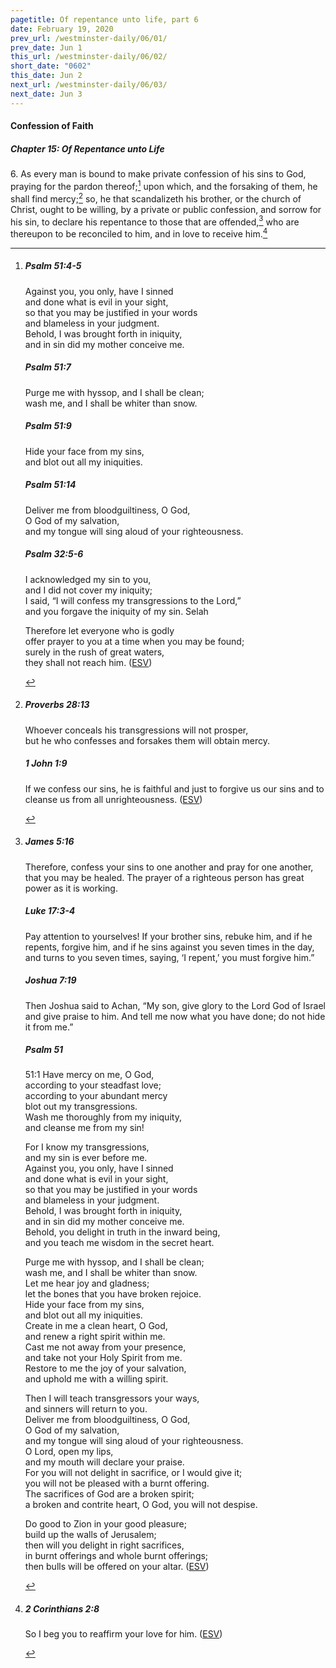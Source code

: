 ```yaml
---
pagetitle: Of repentance unto life, part 6
date: February 19, 2020
prev_url: /westminster-daily/06/01/
prev_date: Jun 1
this_url: /westminster-daily/06/02/
short_date: "0602"
this_date: Jun 2
next_url: /westminster-daily/06/03/
next_date: Jun 3
---
```


#### Confession of Faith

##### Chapter 15: Of Repentance unto Life

6\. As every man is bound to make private confession of his sins to God, praying for the pardon thereof;[^fnref:wcf1] upon which, and the forsaking of them, he shall find mercy;[^fnref:wcf2] so, he that scandalizeth his brother, or the church of Christ, ought to be willing, by a private or public confession, and sorrow for his sin, to declare his repentance to those that are offended,[^fnref:wcf3] who are thereupon to be reconciled to him, and in love to receive him.[^fnref:wcf4]

[^fnref:wcf1]: <div class="esv"><h5>Psalm 51:4-5</h5> <div class="esv-text"><div class="block-indent"> <p class="line-group" id="p19051004.01-1">Against you, you only, have I sinned<br /> <span class="indent"></span>and done what is evil in your sight,<br /> so that you may be justified in your words<br /> <span class="indent"></span>and blameless in your judgment.<br />  Behold, I was brought forth in iniquity,<br /> <span class="indent"></span>and in sin did my mother conceive me.</p> </div> </div><h5>Psalm 51:7</h5> <div class="esv-text"><div class="block-indent"> <p class="line-group" id="p19051007.01-2">Purge me with hyssop, and I shall be clean;<br /> <span class="indent"></span>wash me, and I shall be whiter than snow.</p> </div> </div><h5>Psalm 51:9</h5> <div class="esv-text"><div class="block-indent"> <p class="line-group" id="p19051009.01-3">Hide your face from my sins,<br /> <span class="indent"></span>and blot out all my iniquities.</p> </div> </div><h5>Psalm 51:14</h5> <div class="esv-text"><div class="block-indent"> <p class="line-group" id="p19051014.01-4">Deliver me from bloodguiltiness, O God,<br /> <span class="indent"></span>O God of my salvation,<br /> <span class="indent"></span>and my tongue will sing aloud of your righteousness.</p> </div> </div><h5>Psalm 32:5-6</h5> <div class="esv-text"><div class="block-indent"> <p class="line-group" id="p19032005.01-5">I acknowledged my sin to you,<br /> <span class="indent"></span>and I did not cover my iniquity;<br /> I said, &#8220;I will confess my transgressions to the <span class="small-caps">Lord</span>,&#8221;<br /> <span class="indent"></span>and you forgave the iniquity of my sin. <span class="selah">Selah</span></p>  <p class="line-group" id="p19032006.01-5">Therefore let everyone who is godly<br /> <span class="indent"></span>offer prayer to you at a time when you may be found;<br /> surely in the rush of great waters,<br /> <span class="indent"></span>they shall not reach him.  (<a href="http://www.esv.org" class="copyright">ESV</a>)</p> </div> </div> </div>

[^fnref:wcf2]: <div class="esv"><h5>Proverbs 28:13</h5> <div class="esv-text"><div class="block-indent"> <p class="line-group" id="p20028013.01-1">Whoever conceals his transgressions will not prosper,<br /> <span class="indent"></span>but he who confesses and forsakes them will obtain mercy.</p> </div> </div><h5>1 John 1:9</h5> <div class="esv-text"><p id="p62001009.01-2">If we confess our sins, he is faithful and just to forgive us our sins and to cleanse us from all unrighteousness.  (<a href="http://www.esv.org" class="copyright">ESV</a>)</p> </div> </div>

[^fnref:wcf3]: <div class="esv"><h5>James 5:16</h5> <div class="esv-text"><p id="p59005016.01-1">Therefore, confess your sins to one another and pray for one another, that you may be healed. The prayer of a righteous person has great power as it is working.</p> </div><h5>Luke 17:3-4</h5> <div class="esv-text"><p id="p42017003.01-2"><span class="woc">Pay attention to yourselves! If your brother sins, rebuke him, and if he repents, forgive him,</span> <span class="woc">and if he sins against you seven times in the day, and turns to you seven times, saying, &#8216;I repent,&#8217; you must forgive him.&#8221;</span></p> </div><h5>Joshua 7:19</h5> <div class="esv-text"><p id="p06007019.01-3">Then Joshua said to Achan, &#8220;My son, give glory to the <span class="small-caps">Lord</span> God of Israel and give praise to him. And tell me now what you have done; do not hide it from me.&#8221;</p> </div><h5>Psalm 51</h5> <div class="esv-text">  <div class="block-indent"> <p class="line-group" id="p19051001.30-4"><span class="chapter-num" id="v19051001-4">51:1&nbsp;</span>Have mercy on me, O God,<br /> <span class="indent"></span>according to your steadfast love;<br /> according to your abundant mercy<br /> <span class="indent"></span>blot out my transgressions.<br />  Wash me thoroughly from my iniquity,<br /> <span class="indent"></span>and cleanse me from my sin!</p>  <p class="line-group" id="p19051003.01-4">For I know my transgressions,<br /> <span class="indent"></span>and my sin is ever before me.<br />  Against you, you only, have I sinned<br /> <span class="indent"></span>and done what is evil in your sight,<br /> so that you may be justified in your words<br /> <span class="indent"></span>and blameless in your judgment.<br />  Behold, I was brought forth in iniquity,<br /> <span class="indent"></span>and in sin did my mother conceive me.<br />  Behold, you delight in truth in the inward being,<br /> <span class="indent"></span>and you teach me wisdom in the secret heart.</p>  <p class="line-group" id="p19051007.01-4">Purge me with hyssop, and I shall be clean;<br /> <span class="indent"></span>wash me, and I shall be whiter than snow.<br />  Let me hear joy and gladness;<br /> <span class="indent"></span>let the bones that you have broken rejoice.<br />  Hide your face from my sins,<br /> <span class="indent"></span>and blot out all my iniquities.<br />  Create in me a clean heart, O God,<br /> <span class="indent"></span>and renew a right spirit within me.<br />  Cast me not away from your presence,<br /> <span class="indent"></span>and take not your Holy Spirit from me.<br />  Restore to me the joy of your salvation,<br /> <span class="indent"></span>and uphold me with a willing spirit.</p>  <p class="line-group" id="p19051013.01-4">Then I will teach transgressors your ways,<br /> <span class="indent"></span>and sinners will return to you.<br />  Deliver me from bloodguiltiness, O God,<br /> <span class="indent"></span>O God of my salvation,<br /> <span class="indent"></span>and my tongue will sing aloud of your righteousness.<br />  O Lord, open my lips,<br /> <span class="indent"></span>and my mouth will declare your praise.<br />  For you will not delight in sacrifice, or I would give it;<br /> <span class="indent"></span>you will not be pleased with a burnt offering.<br />  The sacrifices of God are a broken spirit;<br /> <span class="indent"></span>a broken and contrite heart, O God, you will not despise.</p>  <p class="line-group" id="p19051018.01-4">Do good to Zion in your good pleasure;<br /> <span class="indent"></span>build up the walls of Jerusalem;<br />  then will you delight in right sacrifices,<br /> <span class="indent"></span>in burnt offerings and whole burnt offerings;<br /> <span class="indent"></span>then bulls will be offered on your altar.  (<a href="http://www.esv.org" class="copyright">ESV</a>)</p> </div> </div> </div>

[^fnref:wcf4]: <div class="esv"><h5>2 Corinthians 2:8</h5> <div class="esv-text"><p id="p47002008.01-1">So I beg you to reaffirm your love for him.  (<a href="http://www.esv.org" class="copyright">ESV</a>)</p> </div> </div>

